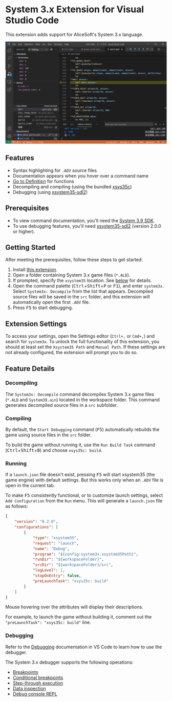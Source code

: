 # System 3.x Extension for Visual Studio Code

This extension adds support for AliceSoft's System 3.x language.

![Screenshot](images/debugger.png)

## Features

- Syntax highlighting for `.ADV` source files
- Documentation appears when you hover over a command name
- [Go to Definition](https://code.visualstudio.com/docs/editor/editingevolved#_go-to-definition)
  for functions
- Decompiling and compiling (using the bundled [xsys35c])
- Debugging (using [xsystem35-sdl2])

## Prerequisites

- To view command documentation, you'll need the
  [System 3.9 SDK](https://web.archive.org/web/20021018163909/http://www.alicesoft.co.jp/support/sys39agr.html).
- To use debugging features, you'll need [xsystem35-sdl2] (version 2.0.0 or
  higher).

## Getting Started

After meeting the prerequisites, follow these steps to get started:

1. Install [this extension](https://marketplace.visualstudio.com/items?itemName=kichikuou.system3x).
2. Open a folder containing System 3.x game files (`*.ALD`).
3. If prompted, specify the `xsystem35` location. See
   [below](#extension-settings) for details.
4. Open the command palette (<kbd>Ctrl</kbd>+<kbd>Shift</kbd>+<kbd>P</kbd> or
   <kbd>F1</kbd>), and enter `system3x`. Select `System3x: Decompile` from the
   list that appears. Decompiled source files will be saved in the `src`
   folder, and this extension will automatically open the first `.ADV` file.
5. Press <kbd>F5</kbd> to start debugging.

## Extension Settings

To access your settings, open the Settings editor (`Ctrl+,` or `Cmd+,`) and
search for `system3x`. To unlock the full functionality of this extension, you
should at least set the `Xsystem35 Path` and `Manual Path`. If these settings
are not already configured, the extension will prompt you to do so.

## Feature Details

### Decompiling

The `System3x: Decompile` command decompiles System 3.x game files (`*.ALD` and
`System39.ain`) located in the workspace folder. This command generates
decompiled source files in a `src` subfolder.

### Compiling

By default, the `Start Debugging` command (<kbd>F5</kbd>) automatically
rebuilds the game using source files in the `src` folder.

To build the game without running it, use the `Run Build Task` command
(<kbd>Ctrl</kbd>+<kbd>Shift</kbd>+<kbd>B</kbd>) and choose `xsys35c: build`.

### Running

If a `launch.json` file doesn't exist, pressing <kbd>F5</kbd> will start
xsystem35 (the game engine) with default settings. But this works only when an
`.ADV` file is open in the current tab.

To make <kbd>F5</kbd> consistently functional, or to customize launch settings,
select `Add Configuration` from the `Run` menu. This will generate a
`launch.json` file as follows:

```json
{
    "version": "0.2.0",
    "configurations": [
        {
            "type": "xsystem35",
            "request": "launch",
            "name": "Debug",
            "program": "${config:system3x.xsystem35Path}",
            "runDir": "${workspaceFolder}",
            "srcDir": "${workspaceFolder}/src",
            "logLevel": 1,
            "stopOnEntry": false,
            "preLaunchTask": "xsys35c: build"
        }
    ]
}
```

Mouse hovering over the attributes will display their descriptions.

For example, to launch the game without building it, comment out the
`"preLaunchTask": "xsys35c: build"` line.

### Debugging

Refer to the [Debugging](https://code.visualstudio.com/docs/editor/debugging)
documentation in VS Code to learn how to use the debugger.

The System 3.x debugger supports the following operations:
- [Breakpoints](https://code.visualstudio.com/docs/editor/debugging#_breakpoints)
- [Conditional breakpoints](https://code.visualstudio.com/docs/editor/debugging#_advanced-breakpoint-topics)
- [Step-through execution](https://code.visualstudio.com/docs/editor/debugging#_debug-actions)
- [Data inspection](https://code.visualstudio.com/docs/editor/debugging#_data-inspection)
- [Debug console REPL](https://code.visualstudio.com/docs/editor/debugging#_debug-console-repl)


[xsys35c]: https://github.com/kichikuou/xsys35c
[xsystem35-sdl2]: https://github.com/kichikuou/xsystem35-sdl2
